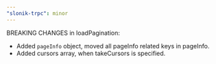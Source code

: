 ```yaml
---
"slonik-trpc": minor
---
```


BREAKING CHANGES in loadPagination:

- Added `pageInfo` object, moved all pageInfo related keys in pageInfo.
- Added cursors array, when takeCursors is specified.

